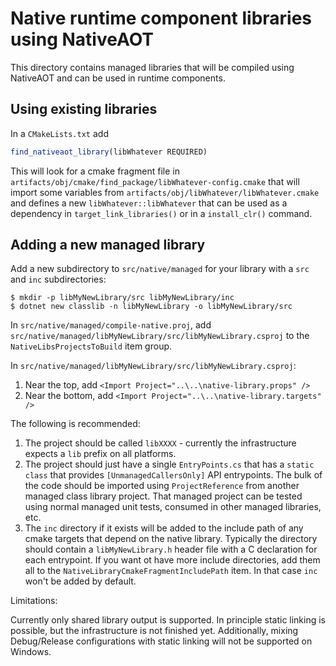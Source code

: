 # Native runtime component libraries using NativeAOT

This directory contains managed libraries that will be compiled using NativeAOT and can be used in runtime components.

## Using existing libraries

In a `CMakeLists.txt` add

``` cmake
find_nativeaot_library(libWhatever REQUIRED)
```

This will look for a cmake fragment file in
`artifacts/obj/cmake/find_package/libWhatever-config.cmake` that will import some variables from
`artifacts/obj/libWhatever/libWhatever.cmake` and defines a new `libWhatever::libWhatever` that can
be used as a dependency in `target_link_libraries()` or in a `install_clr()` command.


## Adding a new managed library

Add a new subdirectory to `src/native/managed` for your library with a `src` and `inc` subdirectories:

``` console
$ mkdir -p libMyNewLibrary/src libMyNewLibrary/inc
$ dotnet new classlib -n libMyNewLibrary -o libMyNewLibrary/src
```

In `src/native/managed/compile-native.proj`, add
`src/native/managed/libMyNewLibrary/src/libMyNewLibrary.csproj` to the `NativeLibsProjectsToBuild`
item group.

In `src/native/managed/libMyNewLibrary/src/libMyNewLibrary.csproj`:
1. Near the top,  add `<Import Project="..\..\native-library.props" />`
2. Near the bottom, add `<Import Project="..\..\native-library.targets" />`

The following is recommended:

1. The project should be called `libXXXX` - currently the infrastructure expects a `lib` prefix on all platforms.
2. The project should just have a single `EntryPoints.cs` that has a `static class` that provides
   `[UnmanagedCallersOnly]` API entrypoints.  The bulk of the code should be imported using
   `ProjectReference` from another managed class library project.  That managed project can be
   tested using normal managed unit tests, consumed in other managed libraries, etc.
3. The `inc` directory if it exists will be added to the include path of any cmake targets that
   depend on the native library. Typically the directory should contain a `libMyNewLibrary.h` header
   file with a C declaration for each entrypoint.  If you want ot have more include directories, add
   them all to the `NativeLibraryCmakeFragmentIncludePath` item.  In that case `inc` won't be added
   by default.

Limitations:

Currently only shared library output is supported.  In principle static linking is possible, but the
infrastructure is not finished yet.  Additionally, mixing Debug/Release configurations with static
linking will not be supported on Windows.
